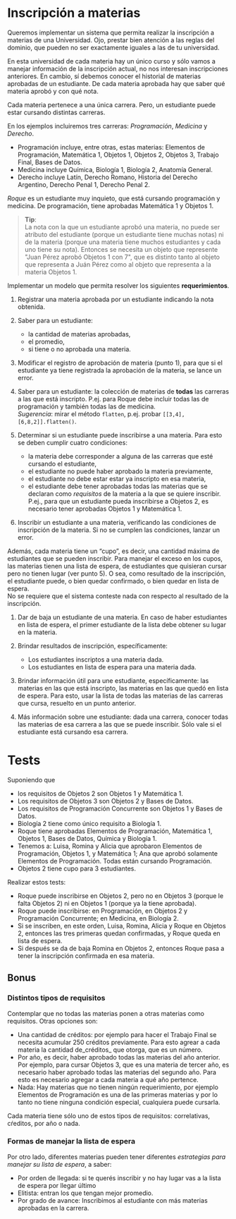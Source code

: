 # Inscripción a materias

Queremos implementar un sistema que permita realizar la inscripción a materias de una Universidad. Ojo, prestar bien atención a las reglas del dominio, que pueden no ser 
exactamente iguales a las de tu universidad.

En esta universidad de cada materia hay un único curso y sólo vamos a manejar  información de la inscripción actual,
 no nos interesan inscripciones anteriores. 
En cambio, sí debemos conocer el historial de materias aprobadas de un estudiante. 
De cada materia aprobada hay que saber qué materia aprobó y con qué nota.

Cada materia pertenece a una única carrera. Pero, un estudiante puede estar cursando distintas carreras. 

En los ejemplos incluiremos tres carreras: _Programación_, _Medicina_ y _Derecho_.
- Programación incluye, entre otras, estas materias: Elementos de Programación, Matemática 1, Objetos 1, Objetos 2, Objetos 3, 
Trabajo Final, Bases de Datos. 
- Medicina incluye Química, Biología 1, Biología 2, Anatomía General.
- Derecho incluye Latín, Derecho Romano, Historia del Derecho Argentino, Derecho Penal 1, Derecho Penal 2.

_Roque_ es un estudiante muy inquieto, que está cursando programación y medicina. De programación, tiene aprobadas Matemática 1 y Objetos 1. 

> **Tip**:   
La nota con la que un estudiante aprobó una materia, no puede ser atributo del estudiante (porque un estudiante tiene muchas notas) ni de la materia (porque una materia tiene muchos estudiantes y cada uno tiene su nota). Entonces se necesita un objeto que represente "Juan Pérez aprobó Objetos 1 con 7", que es distinto tanto al objeto que representa a Juán Pérez como al objeto que representa a la materia Objetos 1.

Implementar un modelo que permita resolver los siguientes **requerimientos**. 

1. Registrar una materia aprobada por un estudiante indicando la nota obtenida. 

1. Saber para un estudiante: 
    - la cantidad de materias aprobadas,
    - el promedio, 
    - si tiene o no aprobada una materia.

1. Modificar el registro de aprobación de materia (punto 1), 
para que si el estudiante ya tiene registrada la aprobación de la materia, se lance un error. 

1. Saber para un estudiante: la colección de materias de **todas** las carreras a las que está inscripto. P.ej. para Roque debe incluir todas las de programación y también todas las de medicina.  
_Sugerencia_: mirar el método `flatten`, p.ej. probar `[[3,4],[6,8,2]].flatten()`. 

1. Determinar si un estudiante puede inscribirse a una materia. Para esto se deben cumplir cuatro condiciones: 
    - la materia debe corresponder a alguna de las carreras que esté cursando el estudiante, 
    - el estudiante no puede haber aprobado la materia previamente, 
    - el estudiante no debe estar estar ya inscripto en esa materia,
    - el estudiante debe tener aprobadas todas las materias que se declaran como _requisitos_ de la materia a la que se quiere inscribir.  
    P.ej., para que un estudiante pueda inscribirse a Objetos 2, es necesario tener aprobadas Objetos 1 y Matemática 1.

1. Inscribir un estudiante a una materia, verificando las condiciones de inscripción de la materia. Si no se cumplen las condiciones, lanzar un error.  

Además, cada materia tiene un “cupo”, es decir, una cantidad máxima de estudiantes que se pueden inscribir. 
Para manejar el exceso en los cupos, las materias tienen una lista de espera, de estudiantes que quisieran cursar pero no tienen lugar 
(ver punto 5).
O sea, como resultado de la inscripción, el estudiante puede, o bien quedar confirmado, o bien quedar en lista de espera.  
No se requiere que el sistema conteste nada con respecto al resultado de la inscripción. 

1. Dar de baja un estudiante de una materia. En caso de haber estudiantes en lista de espera, el primer estudiante de la lista debe obtener su lugar en la materia.

1. Brindar resultados de inscripción, específicamente:
    * Los estudiantes inscriptos a una materia dada.
    * Los estudiantes en lista de espera para una materia dada.

1. Brindar información útil para une estudiante, específicamente: las materias en las que está inscripto, las materias en las que quedó en lista de espera. Para esto, usar la lista de todas las materias de las carreras que cursa, resuelto en un punto anterior.

1. Más información sobre une estudiante: dada una carrera, conocer todas las materias de esa carrera a las que se puede inscribir. Sólo vale si el estudiante está cursando esa carrera.  

# Tests 
Suponiendo que
* los requisitos de Objetos 2 son Objetos 1 y Matemática 1.
* Los requisitos de Objetos 3 son Objetos 2 y Bases de Datos.
* Los requisitos de Programación Concurrente son Objetos 1 y Bases de Datos.
* Biología 2 tiene como único requisito a Biología 1.
* Roque tiene aprobadas Elementos de Programación, Matemática 1, Objetos 1, Bases de Datos, Química y Biología 1.
* Tenemos a: Luisa, Romina y Alicia que aprobaron Elementos de Programación, Objetos 1, y Matemática 1; Ana que aprobó solamente Elementos de Programación. Todas están cursando Programación.
* Objetos 2 tiene cupo para 3 estudiantes.

Realizar estos tests:
* Roque puede inscribirse en Objetos 2, pero no en Objetos 3 (porque le falta Objetos 2) ni en Objetos 1 (porque ya la tiene aprobada).
* Roque puede inscribirse: en Programación, en Objetos 2 y Programación Concurrente; en Medicina, en Biología 2.
* Si se inscriben, en este orden, Luisa, Romina, Alicia y Roque en Objetos 2, entonces las tres primeras quedan confirmadas, y Roque queda en lista de espera.
* Si después se da de baja Romina en Objetos 2, entonces Roque pasa a tener la inscripción confirmada en esa materia.


## Bonus
### Distintos tipos de requisitos
Contemplar que no todas las materias ponen a otras materias como requisitos. Otras opciones son:
   * Una cantidad de créditos: por ejemplo para hacer el Trabajo Final se necesita acumular 250 créditos previamente. Para esto agrear a cada materia la cantidad de_créditos_ que otorga, que es un número. 
   * Por año, es decir, haber aprobado todas las materias del año anterior. Por ejemplo, para cursar Objetos 3, que es una materia de tercer año, es necesario haber aprobado todas las materias del segundo año. Para esto es necesario agregar a cada materia a qué año pertence.
   * Nada: Hay materias que no tienen ningún requerimiento, por ejemplo Elementos de Programación es una de las primeras materias y por lo tanto no tiene ninguna condición especial, cualquiera puede cursarla.

Cada materia tiene sólo uno de estos tipos de requisitos: correlativas, cŕeditos, por año o nada. 

### Formas de manejar la lista de espera
Por otro lado, diferentes materias pueden tener diferentes _estrategias para manejar su lista de espera_, a saber:
- Por orden de llegada: si te querés inscribir y no hay lugar vas a la lista de espera por llegar último
- Elitista: entran los que tengan mejor promedio.
- Por grado de avance: Inscribimos al estudiante con más materias aprobadas en la carrera.
